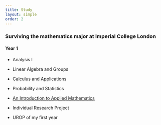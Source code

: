 ```yaml
---
title: Study
layout: simple
order: 2
---
```


### Surviving the mathematics major at Imperial College London
#### Year 1

 - Analysis I

 - Linear Algebra and Groups

 - Calculus and Applications

 - Probability and Statistics

 - [An Introduction to Applied Mathematics](/study/year_1/An_Introduction_to_Applied_math/AITAM)

 - Individual Research Project

 - UROP of my first year



